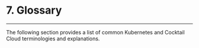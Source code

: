 # 7. Glossary

---

The following section provides a list of common Kubernetes and Cocktail Cloud terminologies and explanations.

